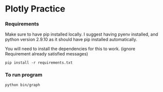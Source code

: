 # Plotly Practice

### Requirements
Make sure to have pip installed locally. I suggest having pyenv installed, and python version 2.9.10 as it should have pip installed automatically.

You will need to install the dependencies for this to work. (ignore Requirement already satisfied messages)
```
pip install -r requirements.txt
```

### To run program
```
python bin/graph
```